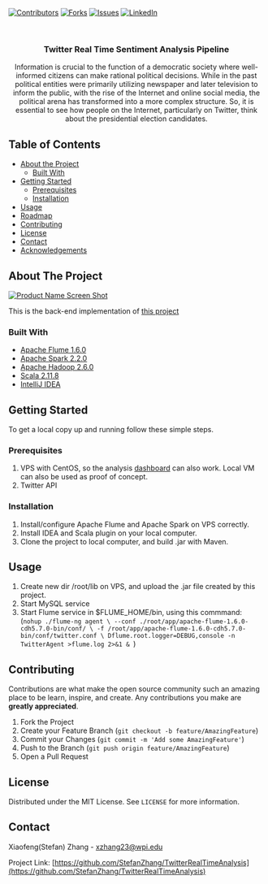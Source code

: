[![Contributors][contributors-shield]][contributors-url]
[![Forks][forks-shield]][forks-url]
[![Issues][issues-shield]][issues-url]
[![LinkedIn][linkedin-shield]][linkedin-url]



<!-- PROJECT LOGO -->
<br />
<p align="center">

  <h3 align="center">Twitter Real Time Sentiment Analysis Pipeline</h3>

  <p align="center">
    Information is crucial to the function of a democratic society where well- informed citizens can make rational political decisions. While in the past political entities were primarily utilizing newspaper and later television to inform the public, with the rise of the Internet and online social media, the political arena has transformed into a more complex structure. So, it is essential to see how people on the Internet, particularly on Twitter, think about the presidential election candidates.
  </p>
</p>



<!-- TABLE OF CONTENTS -->
## Table of Contents

* [About the Project](#about-the-project)
  * [Built With](#built-with)
* [Getting Started](#getting-started)
  * [Prerequisites](#prerequisites)
  * [Installation](#installation)
* [Usage](#usage)
* [Roadmap](#roadmap)
* [Contributing](#contributing)
* [License](#license)
* [Contact](#contact)
* [Acknowledgements](#acknowledgements)



<!-- ABOUT THE PROJECT -->
## About The Project

[![Product Name Screen Shot][product-screenshot]](https://example.com)

This is the back-end implementation of [this project](https://github.com/StefanZhang/TwitterRealTimeAnalysis-Dashboard)

### Built With

* [Apache Flume 1.6.0](https://flume.apache.org/releases/content/1.6.0/FlumeUserGuide.html)
* [Apache Spark 2.2.0](https://spark.apache.org/releases/spark-release-2-2-0.html)
* [Apache Hadoop 2.6.0](https://hadoop.apache.org/docs/r2.6.0/)
* [Scala 2.11.8](https://www.scala-lang.org/download/2.11.8.html)
* [IntelliJ IDEA](https://www.jetbrains.com/idea/)

<!-- GETTING STARTED -->
## Getting Started

To get a local copy up and running follow these simple steps.

### Prerequisites

1. VPS with CentOS, so the analysis [dashboard](https://github.com/StefanZhang/TwitterRealTimeAnalysis-Dashboard) can also work. Local VM can also be used as proof of concept.
2. Twitter API

### Installation

1. Install/configure Apache Flume and Apache Spark on VPS correctly.
2. Install IDEA and Scala plugin on your local computer.
3. Clone the project to local computer, and build .jar with Maven.

<!-- USAGE EXAMPLES -->
## Usage

1. Create new dir /root/lib on VPS, and upload the .jar file created by this project. 
2. Start MySQL service
3. Start Flume service in $FLUME_HOME/bin, using this commmand:
(`nohup ./flume-ng agent \
--conf ./root/app/apache-flume-1.6.0-cdh5.7.0-bin/conf/ \
-f /root/app/apache-flume-1.6.0-cdh5.7.0-bin/conf/twitter.conf \
Dflume.root.logger=DEBUG,console -n TwitterAgent >flume.log 2>&1 &
`)


<!-- CONTRIBUTING -->
## Contributing

Contributions are what make the open source community such an amazing place to be learn, inspire, and create. Any contributions you make are **greatly appreciated**.

1. Fork the Project
2. Create your Feature Branch (`git checkout -b feature/AmazingFeature`)
3. Commit your Changes (`git commit -m 'Add some AmazingFeature'`)
4. Push to the Branch (`git push origin feature/AmazingFeature`)
5. Open a Pull Request



<!-- LICENSE -->
## License

Distributed under the MIT License. See `LICENSE` for more information.



<!-- CONTACT -->
## Contact

Xiaofeng(Stefan) Zhang - xzhang23@wpi.edu

Project Link: [https://github.com/StefanZhang/TwitterRealTimeAnalysis](https://github.com/StefanZhang/TwitterRealTimeAnalysis)



<!-- MARKDOWN LINKS & IMAGES -->
<!-- https://www.markdownguide.org/basic-syntax/#reference-style-links -->
[contributors-shield]: https://img.shields.io/github/contributors/StefanZhang/TwitterRealTimeAnalysis.svg?style=flat-square
[contributors-url]: https://github.com/StefanZhang/TwitterRealTimeAnalysis/graphs/contributors
[forks-shield]: https://img.shields.io/github/forks/StefanZhang/TwitterRealTimeAnalysis.svg?style=flat-square
[forks-url]: https://github.com/StefanZhang/TwitterRealTimeAnalysis/network/members
[issues-shield]: https://img.shields.io/github/issues/StefanZhang/TwitterRealTimeAnalysis.svg?style=flat-square
[issues-url]: https://github.com/StefanZhang/TwitterRealTimeAnalysis/issues
[linkedin-shield]: https://img.shields.io/badge/-LinkedIn-black.svg?style=flat-square&logo=linkedin&colorB=555
[linkedin-url]: https://www.linkedin.com/in/xiaofeng-stefan-zhang-26709987/
[product-screenshot]: https://i.loli.net/2020/10/23/aNpbTWYvcQZ8xLM.png
